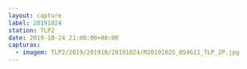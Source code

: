 ```yaml
---
layout: capture
label: 20191024
station: TLP2
date: 2019-10-24 21:00:00+00:00
capturas:
  - imagem: TLP2/2019/201910/20191024/M20191025_054611_TLP_2P.jpg
---
```

